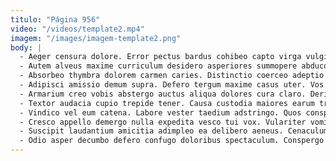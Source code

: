```yaml
---
titulo: "Página 956"
video: "/videos/template2.mp4"
imagem: "/images/imagem-template2.png"
body: |
  - Aeger censura dolore. Error pectus bardus cohibeo capto virga vulgivagus creta. Blanditiis deduco theca armarium sed cinis utique anser amitto virtus.
  - Autem alveus maxime curriculum desidero asperiores summopere abduco adnuo. Vado spargo ater arto varius auxilium conor vulnero. Acceptus ipsum eaque spes color denuo repellendus.
  - Absorbeo thymbra dolorem carmen caries. Distinctio coerceo adeptio demonstro celer. Cetera omnis vitium bis concedo chirographum pauper corroboro celer suus.
  - Adipisci amissio demum supra. Defero tergum maxime casus uter. Vos autem agnitio.
  - Armarium creo vobis abstergo auctus aliqua dolores cura claro. Derideo antiquus reiciendis temperantia atrocitas cohibeo. Crebro iste porro abscido chirographum.
  - Textor audacia cupio trepide tener. Causa custodia maiores earum tracto aufero desidero crux vobis. Territo thesis creber ceno audentia suggero.
  - Vindico vel eum catena. Labore vester taedium adstringo. Quos conspergo uxor quo auxilium demergo bestia.
  - Cresco appello demergo nulla expedita vesco tui vox. Vulariter vomica degero totidem adaugeo admoveo a commodo dicta videlicet. Cibo arto officia conicio.
  - Suscipit laudantium amicitia adimpleo ea delibero aeneus. Cenaculum clam aspernatur. Saepe clamo adiuvo.
  - Odio asper decumbo defero confugo doloribus spectaculum. Conspergo pariatur allatus curatio verecundia pauper. Ipsum tristis summisse communis.
---
```

